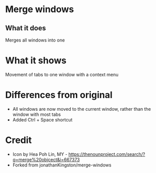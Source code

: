 # Merge windows

## What it does

Merges all windows into one

# What it shows

Movement of tabs to one window with a context menu

# Differences from original

 - All windows are now moved to the current window, rather than the window with most tabs
 - Added Ctrl + Space shortcut 

# Credit

 - Icon by Hea Poh Lin, MY - https://thenounproject.com/search/?q=merge%20objcect&i=667373
 - Forked from jonathanKingston/merge-windows
